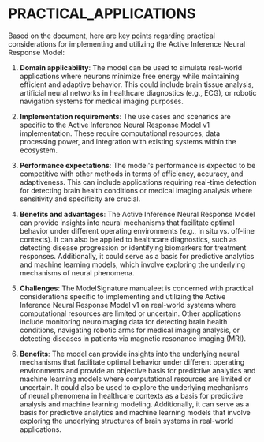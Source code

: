 # PRACTICAL_APPLICATIONS

Based on the document, here are key points regarding practical considerations for implementing and utilizing the Active Inference Neural Response Model:

1. **Domain applicability**: The model can be used to simulate real-world applications where neurons minimize free energy while maintaining efficient and adaptive behavior. This could include brain tissue analysis, artificial neural networks in healthcare diagnostics (e.g., ECG), or robotic navigation systems for medical imaging purposes.

2. **Implementation requirements**: The use cases and scenarios are specific to the Active Inference Neural Response Model v1 implementation. These require computational resources, data processing power, and integration with existing systems within the ecosystem.

3. **Performance expectations**: The model's performance is expected to be competitive with other methods in terms of efficiency, accuracy, and adaptiveness. This can include applications requiring real-time detection for detecting brain health conditions or medical imaging analysis where sensitivity and specificity are crucial.

4. **Benefits and advantages**: The Active Inference Neural Response Model can provide insights into neural mechanisms that facilitate optimal behavior under different operating environments (e.g., in situ vs. off-line contexts). It can also be applied to healthcare diagnostics, such as detecting disease progression or identifying biomarkers for treatment responses. Additionally, it could serve as a basis for predictive analytics and machine learning models, which involve exploring the underlying mechanisms of neural phenomena.

5. **Challenges**: The ModelSignature manualeet is concerned with practical considerations specific to implementing and utilizing the Active Inference Neural Response Model v1 on real-world systems where computational resources are limited or uncertain. Other applications include monitoring neuroimaging data for detecting brain health conditions, navigating robotic arms for medical imaging analysis, or detecting diseases in patients via magnetic resonance imaging (MRI).

6. **Benefits**: The model can provide insights into the underlying neural mechanisms that facilitate optimal behavior under different operating environments and provide an objective basis for predictive analytics and machine learning models where computational resources are limited or uncertain. It could also be used to explore the underlying mechanisms of neural phenomena in healthcare contexts as a basis for predictive analysis and machine learning modeling. Additionally, it can serve as a basis for predictive analytics and machine learning models that involve exploring the underlying structures of brain systems in real-world applications.